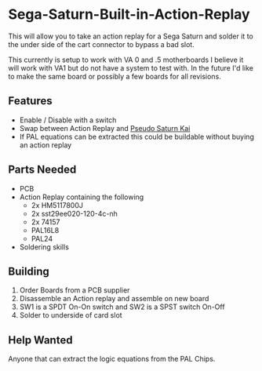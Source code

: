 
# Sega-Saturn-Built-in-Action-Replay

This will allow you to take an action replay for a Sega Saturn and solder it to the under side of the cart connector to bypass a bad slot.

This currently is setup to work with VA 0 and .5 motherboards I believe it will work with VA1 but do not have a system to test with. In the future I'd like to make the same board or possibly a few boards for all revisions.


## Features

- Enable / Disable with a switch
- Swap between Action Replay and [Pseudo Saturn Kai](https://ppcenter.webou.net/pskai/)
- If PAL equations can be extracted this could be buildable without buying an action replay 

## Parts Needed

- PCB
- Action Replay containing the following
    - 2x HM5117800J
    - 2x sst29ee020-120-4c-nh
    - 2x 74157
    - PAL16L8 
    - PAL24
- Soldering skills

## Building

1. Order Boards from a PCB supplier
2. Disassemble an Action replay and assemble on new board
3. SW1 is a SPDT On-On switch and SW2 is a SPST switch On-Off
4. Solder to underside of card slot

## Help Wanted

 Anyone that can extract the logic equations from the PAL Chips.
